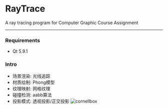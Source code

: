 # RayTrace
A ray tracing program for Computer Graphic Course Assignment
***

### Requirements
* Qt 5.9.1

### Intro
* 场景渲染: 光线追踪
* 材质绘制: Phong模型
* 纹理映射: 网格纹理
* 碰撞检测: aabb算法
* 投影模式: 透视投影/正交投影
![cornellbox](/gallary/cornellbox)
